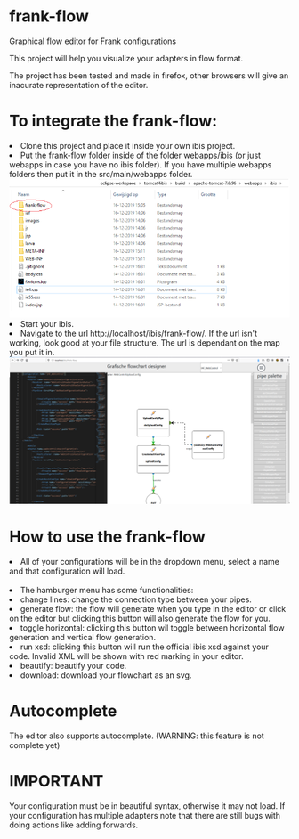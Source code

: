 # frank-flow
Graphical flow editor for Frank configurations

This project will help you visualize your adapters in flow format.

The project has been tested and made in firefox, other browsers will give an inacurate representation of the editor.

# To integrate the frank-flow: 
  <li>
  Clone this project and place it inside your own ibis project.
  </li>
  <li>
  Put the frank-flow folder inside of the folder webapps/ibis (or just webapps in case you have no ibis folder).
  If you have multiple webapps folders then put it in the src/main/webapps folder.
  </li>
  <img src="media/frankflowDownloadTut.png" />
  <li>
  Start your ibis.
  </li>
  <li>
  Navigate to the url http://localhost/ibis/frank-flow/.
  If the url isn't working, look good at your file structure. The url is dependant on the map you put it in.
  </li>
  <img src="media/frankFlowMain.png" />

# How to use the frank-flow
  
  <li>
  All of your configurations will be in the dropdown menu, select a name and that configuration will load.
  </li>
  <br>
  <li>
  The hamburger menu has some functionalities:
  </li>
  <li>
  change lines: change the connection type between your pipes.
  </li>
  <li>
  generate flow: the flow will generate when you type in the editor or click on the editor but clicking this button will also generate the flow for you.
  </li>
  <li>
  toggle horizontal: clicking this button wil toggle between horizontal flow generation and vertical flow generation.
  </li>
  <li>
  run xsd: clicking this button will run the official ibis xsd against your code. Invalid XML will be shown with red marking in your editor.
  </li>
  <li>
  beautify: beautify your code.
  </li>
  <li>
  download: download your flowchart as an svg.
  </li>
  
  # Autocomplete
  The editor also supports autocomplete. (WARNING: this feature is not complete yet)
  
  # IMPORTANT
  Your configuration must be in beautiful syntax, otherwise it may not load. 
  If your configuration has multiple adapters note that there are still bugs with doing actions like adding forwards.
